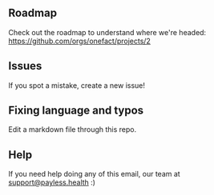 ## Roadmap

Check out the roadmap to understand where we're headed: https://github.com/orgs/onefact/projects/2

## Issues

If you spot a mistake, create a new issue!

## Fixing language and typos

Edit a markdown file through this repo.

## Help

If you need help doing any of this email, our team at [support@payless.health](mailto:support@payless.health) :)
